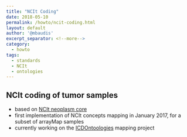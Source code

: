 ```yaml
---
title: "NCIt Coding"
date: 2018-05-10
permalink: /howto/ncit-coding.html
layout: default
author: '@mbaudis'
excerpt_separator: <!--more-->
category:
  - howto
tags:
  - standards
  - NCIt
  - ontologies
---
```


## NCIt coding of tumor samples

* based on [NCIt neoplasm core](https://evs.nci.nih.gov/ftp1/NCI_Thesaurus/Neoplasm/About_Core.html)
* first implementation of NCIt concepts mapping in January 2017, for a subset of arrayMap samples
* currently working on the [ICDOntoologies](https://github.com/progenetix/ICDOntologies) mapping project
